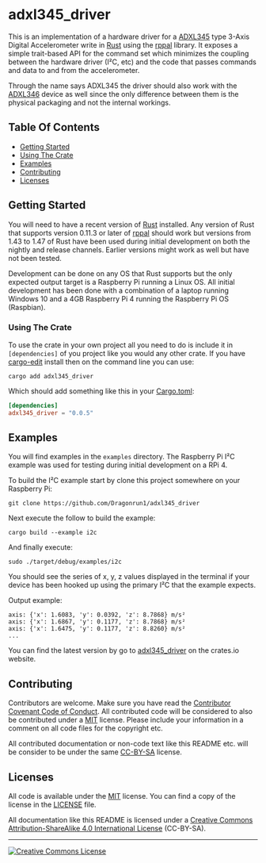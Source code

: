# adxl345_driver

This is an implementation of a hardware driver for a [ADXL345] type 3-Axis
Digital Accelerometer write in [Rust] using the [rppal] library.
It exposes a simple trait-based API for the command set which minimizes the
coupling between the hardware driver (I²C, etc) and the code that passes
commands and data to and from the accelerometer.

Through the name says ADXL345 the driver should also work with the [ADXL346]
device as well since the only difference between them is the physical packaging
and not the internal workings.

## Table Of Contents

  * [Getting Started](#getting-started)
  * [Using The Crate](#using-the-crate)
  * [Examples](#examples)
  * [Contributing](#contributing)
  * [Licenses](#licenses)

## Getting Started

You will need to have a recent version of [Rust] installed.
Any version of Rust that supports version 0.11.3 or later of [rppal] should
work but versions from 1.43 to 1.47 of Rust have been used during initial
development on both the nightly and release channels.
Earlier versions might work as well but have not been tested.

Development can be done on any OS that Rust supports but the only expected
output target is a Raspberry Pi running a Linux OS.
All initial development has been done with a combination of a laptop running
Windows 10 and a 4GB Raspberry Pi 4 running the Raspberry Pi OS (Raspbian).

### Using The Crate

To use the crate in your own project all you need to do is include it in
`[dependencies]` of you project like you would any other crate.
If you have [cargo-edit] install then on the command line you can use:

```shell script
cargo add adxl345_driver
```

Which should add something like this in your [Cargo.toml]:

```toml
[dependencies]
adxl345_driver = "0.0.5"
```

## Examples

You will find examples in the `examples` directory. The Raspberry Pi I²C
example was used for testing during initial development on a RPi 4.

To build the I²C example start by clone this project somewhere on your Raspberry
Pi:

```shell
git clone https://github.com/Dragonrun1/adxl345_driver
```

Next execute the follow to build the example:

```shell
cargo build --example i2c
```

And finally execute:

```shell
sudo ./target/debug/examples/i2c
```

You should see the series of x, y, z values displayed in the terminal if your
device has been hooked up using the primary I²C that the example expects.

Output example:
```console
axis: {'x': 1.6083, 'y': 0.0392, 'z': 8.7868} m/s²
axis: {'x': 1.6867, 'y': 0.1177, 'z': 8.7868} m/s²
axis: {'x': 1.6475, 'y': 0.1177, 'z': 8.8260} m/s²
...
```

You can find the latest version by go to [adxl345_driver] on the crates.io website.

## Contributing

Contributors are welcome.
Make sure you have read the [Contributor Covenant Code of Conduct].
All contributed code will be considered to also be contributed under a [MIT]
license.
Please include your information in a comment on all code files for the copyright
etc.

All contributed documentation or non-code text like this README etc. will be
consider to be under the same [CC-BY-SA] license.

## Licenses

All code is available under the [MIT] license.
You can find a copy of the license in the [LICENSE] file.

All documentation like this README is licensed under a
<a rel="license" href="http://creativecommons.org/licenses/by-sa/4.0/">Creative Commons Attribution-ShareAlike 4.0 International License</a>
(CC-BY-SA). 

[ADXL345]: https://www.analog.com/media/en/technical-documentation/data-sheets/ADXL345.pdf
[ADXL346]: https://www.analog.com/media/en/technical-documentation/data-sheets/ADXL346.pdf
[CC-BY-SA]: http://creativecommons.org/licenses/by-sa/4.0/
[Cargo.toml]: https://doc.rust-lang.org/cargo/guide/dependencies.html
[Contributor Covenant Code of Conduct]: CODE_OF_CONDUCT.md
[LICENSE]: LICENSE
[MIT]: https://opensource.org/licenses/MIT
[Rust]: https://www.rust-lang.org/
[adxl345_driver]: https://crates.io/crates/adxl345_driver
[cargo-edit]: https://crates.io/crates/cargo-edit
[rppal]: https://github.com/golemparts/rppal

<hr>
<a rel="license" href="http://creativecommons.org/licenses/by-sa/4.0/">
<img alt="Creative Commons License" style="border-width:0" src="https://i.creativecommons.org/l/by-sa/4.0/88x31.png" />
</a>
